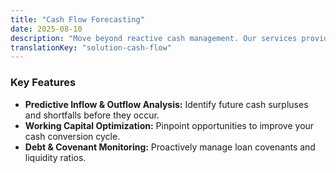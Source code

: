 ```yaml
---
title: "Cash Flow Forecasting"
date: 2025-08-10
description: "Move beyond reactive cash management. Our services provide a dynamic, forward-looking view of your liquidity to make strategic decisions with confidence."
translationKey: "solution-cash-flow"
---
```


### Key Features

* **Predictive Inflow & Outflow Analysis:** Identify future cash surpluses and shortfalls before they occur.
* **Working Capital Optimization:** Pinpoint opportunities to improve your cash conversion cycle.
* **Debt & Covenant Monitoring:** Proactively manage loan covenants and liquidity ratios.